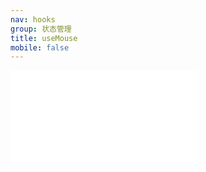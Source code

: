 ```yaml
---
nav: hooks
group: 状态管理
title: useMouse
mobile: false
---
```

<embed src="../../src/hooks/useMouse/index.md"></embed>